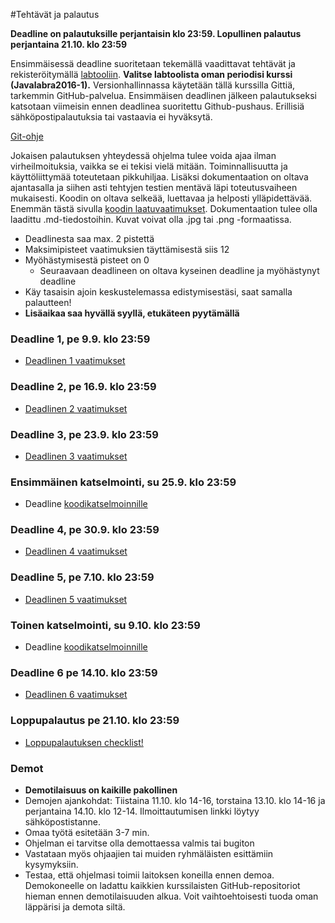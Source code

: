 ﻿#Tehtävät ja palautus

**Deadline on palautuksille perjantaisin klo 23:59. Lopullinen palautus perjantaina 21.10. klo 23:59**

Ensimmäisessä deadline suoritetaan tekemällä vaadittavat tehtävät ja rekisteröitymällä [labtooliin](http://tktl-labtool.herokuapp.com/register). **Valitse labtoolista oman periodisi kurssi (Javalabra2016-1).** Versionhallinnassa käytetään tällä kurssilla Gittiä, tarkemmin GitHub-palvelua. Ensimmäisen deadlinen jälkeen palautukseksi katsotaan viimeisin ennen deadlinea suoritettu Github-pushaus. Erillisiä sähköpostipalautuksia tai vastaavia ei hyväksytä.

[Git-ohje](Git-ohje.md)

Jokaisen palautuksen yhteydessä ohjelma tulee voida ajaa ilman virheilmoituksia, vaikka se ei tekisi vielä mitään. Toiminnallisuutta ja käyttöliittymää toteutetaan pikkuhiljaa. Lisäksi dokumentaation on oltava ajantasalla ja siihen asti tehtyjen testien mentävä läpi toteutusvaiheen mukaisesti. Koodin on oltava selkeää, luettavaa ja helposti ylläpidettävää. Enemmän tästä sivulla [koodin laatuvaatimukset](Koodin-laatuvaatimukset.md). Dokumentaation tulee olla laadittu .md-tiedostoihin. Kuvat voivat olla .jpg tai .png -formaatissa.

* Deadlinesta saa max. 2 pistettä
* Maksimipisteet vaatimuksien täyttämisestä siis 12
* Myöhästymisestä pisteet on 0
  * Seuraavaan deadlineen on oltava kyseinen deadline ja myöhästynyt deadline
* Käy tasaisin ajoin keskustelemassa edistymisestäsi, saat samalla palautteen!
* **Lisäaikaa saa hyvällä syyllä, etukäteen pyytämällä**

### Deadline 1, pe 9.9. klo 23:59
* [Deadlinen 1 vaatimukset](Deadline-1.md)

### Deadline 2, pe 16.9. klo 23:59
* [Deadlinen 2 vaatimukset](Deadline-2.md)

### Deadline 3, pe 23.9. klo 23:59
* [Deadlinen 3 vaatimukset](Deadline-3.md)

### Ensimmäinen katselmointi, su 25.9. klo 23:59
* Deadline [koodikatselmoinnille](Koodikatselmointi.md)

### Deadline 4, pe 30.9. klo 23:59
* [Deadlinen 4 vaatimukset](Deadline-4.md)

### Deadline 5, pe 7.10. klo 23:59
* [Deadlinen 5 vaatimukset](Deadline-5.md)

### Toinen katselmointi, su 9.10. klo 23:59
* Deadline [koodikatselmoinnille](Koodikatselmointi.md)

### Deadline 6 pe 14.10. klo 23:59
* [Deadlinen 6 vaatimukset](Deadline-6.md)

### Loppupalautus pe 21.10. klo 23:59
* [Loppupalautuksen checklist!](Deadline-loppupalautus.md)

### Demot

* **Demotilaisuus on kaikille pakollinen**
* Demojen ajankohdat: Tiistaina 11.10. klo 14-16, torstaina 13.10. klo 14-16 ja perjantaina 14.10. klo 12-14. Ilmoittautumisen linkki löytyy sähköpostistanne.
* Omaa työtä esitetään 3-7 min.
* Ohjelman ei tarvitse olla demottaessa valmis tai bugiton
* Vastataan myös ohjaajien tai muiden ryhmäläisten esittämiin kysymyksiin.
* Testaa, että ohjelmasi toimii laitoksen koneilla ennen demoa. Demokoneelle on ladattu kaikkien kurssilaisten GitHub-repositoriot hieman ennen demotilaisuuden alkua. Voit vaihtoehtoisesti tuoda oman läppärisi ja demota siltä.
